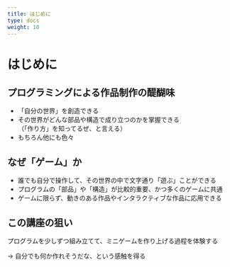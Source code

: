 ```yaml
---
title: はじめに
type: docs
weight: 10
---
```


# はじめに

## プログラミングによる作品制作の醍醐味

- 「自分の世界」を創造できる
- その世界がどんな部品や構造で成り立つのかを掌握できる  
（「作り方」を知ってるぜ、と言える）
- もちろん他にも色々

## なぜ「ゲーム」か

- 誰でも自分で操作して、その世界の中で文字通り「遊ぶ」ことができる
- プログラムの「部品」や「構造」が比較的重要、かつ多くのゲームに共通
- ゲームに限らず、動きのある作品やインタラクティブな作品に応用できる

## この講座の狙い

プログラムを少しずつ組み立てて、ミニゲームを作り上げる過程を体験する

→ 自分でも何か作れそうだな、という感触を得る
